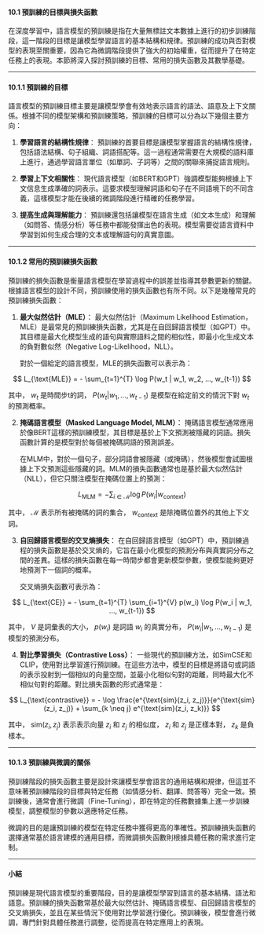#### **10.1 預訓練的目標與損失函數**

在深度學習中，語言模型的預訓練是指在大量無標註文本數據上進行的初步訓練階段，這一階段的目標是讓模型學習語言的基本結構和規律。預訓練的成功與否對模型的表現至關重要，因為它為微調階段提供了強大的初始權重，從而提升了在特定任務上的表現。本節將深入探討預訓練的目標、常用的損失函數及其數學基礎。

---

#### **10.1.1 預訓練的目標**

語言模型的預訓練目標主要是讓模型學會有效地表示語言的語法、語意及上下文關係。根據不同的模型架構和預訓練策略，預訓練的目標可以分為以下幾個主要方向：

1. **學習語言的結構性規律**：
   預訓練的首要目標是讓模型掌握語言的結構性規律，包括語法結構、句子組織、詞語搭配等。這一過程通常需要在大規模的語料庫上進行，通過學習語言單位（如單詞、子詞等）之間的關聯來捕捉語言規則。

2. **學習上下文相關性**：
   現代語言模型（如BERT和GPT）強調模型能夠根據上下文信息生成準確的詞表示。這要求模型理解詞語和句子在不同語境下的不同含義，這樣模型才能在後續的微調階段進行精確的任務學習。

3. **提高生成與理解能力**：
   預訓練還包括讓模型在語言生成（如文本生成）和理解（如問答、情感分析）等任務中都能發揮出色的表現。模型需要從語言資料中學習到如何生成合理的文本或理解語句的真實意圖。

---

#### **10.1.2 常用的預訓練損失函數**

預訓練的損失函數是衡量語言模型在學習過程中的誤差並指導其參數更新的關鍵。根據語言模型的設計不同，預訓練使用的損失函數也有所不同。以下是幾種常見的預訓練損失函數：

1. **最大似然估計（MLE）**：
   最大似然估計（Maximum Likelihood Estimation，MLE）是最常見的預訓練損失函數，尤其是在自回歸語言模型（如GPT）中。其目標是最大化模型生成的語句與實際語料之間的相似性，即最小化生成文本的負對數似然（Negative Log-Likelihood，NLL）。
   
   對於一個給定的語言模型，MLE的損失函數可以表示為：

```math
   L_{\text{MLE}} = - \sum_{t=1}^{T} \log P(w_t | w_1, w_2, ..., w_{t-1})

```
   其中， $w_t$ 是時間步t的詞， $P(w_t | w_1, ..., w_{t-1})$ 是模型在給定前文的情況下對 $w_t$ 的預測概率。

2. **掩碼語言模型（Masked Language Model, MLM）**：
   掩碼語言模型通常應用於像BERT這樣的預訓練模型，其目標是基於上下文預測被隱藏的詞語。損失函數計算的是模型對於每個被掩碼詞語的預測誤差。
   
   在MLM中，對於一個句子，部分詞語會被隱藏（或掩碼），然後模型會試圖根據上下文預測這些隱藏的詞。MLM的損失函數通常也是基於最大似然估計（NLL），但它只關注模型在掩碼位置上的預測：

```math
   L_{\text{MLM}} = - \sum_{i \in \mathcal{M}} \log P(w_i | w_{\text{context}})

```
   其中， $\mathcal{M}$ 表示所有被掩碼的詞的集合， $w_{\text{context}}$ 是除掩碼位置外的其他上下文詞。

3. **自回歸語言模型的交叉熵損失**：
   在自回歸語言模型（如GPT）中，預訓練過程的損失函數是基於交叉熵的，它旨在最小化模型的預測分布與真實詞分布之間的差異。這樣的損失函數在每一時間步都會更新模型參數，使模型能夠更好地預測下一個詞的概率。

   交叉熵損失函數可表示為：

```math
   L_{\text{CE}} = - \sum_{t=1}^{T} \sum_{i=1}^{V} p(w_i) \log P(w_i | w_1, ..., w_{t-1})

```
   其中， $V$ 是詞彙表的大小， $p(w_i)$ 是詞語 $w_i$ 的真實分布， $P(w_i | w_1, ..., w_{t-1})$ 是模型的預測分布。

4. **對比學習損失（Contrastive Loss）**：
   一些現代的預訓練方法，如SimCSE和CLIP，使用對比學習進行預訓練。在這些方法中，模型的目標是將語句或詞語的表示投射到一個相似的向量空間，並最小化相似句對的距離，同時最大化不相似句對的距離。對比損失函數的形式通常是：

```math
   L_{\text{contrastive}} = - \log \frac{e^{\text{sim}(z_i, z_j)}}{e^{\text{sim}(z_i, z_j)} + \sum_{k \neq j} e^{\text{sim}(z_i, z_k)}}

```
   其中， $\text{sim}(z_i, z_j)$ 表示表示向量 $z_i$ 和 $z_j$ 的相似度， $z_i$ 和 $z_j$ 是正樣本對， $z_k$ 是負樣本。

---

#### **10.1.3 預訓練與微調的關係**

預訓練階段的損失函數主要是設計來讓模型學會語言的通用結構和規律，但這並不意味著預訓練階段的目標與特定任務（如情感分析、翻譯、問答等）完全一致。預訓練後，通常會進行微調（Fine-Tuning），即在特定的任務數據集上進一步訓練模型，調整模型的參數以適應特定任務。

微調的目的是讓預訓練的模型在特定任務中獲得更高的準確性。預訓練損失函數的選擇通常基於語言建模的通用目標，而微調損失函數則根據具體任務的需求進行定制。

---

#### **小結**

預訓練是現代語言模型的重要階段，目的是讓模型學習到語言的基本結構、語法和語意。預訓練的損失函數常基於最大似然估計、掩碼語言模型、自回歸語言模型的交叉熵損失，並且在某些情況下使用對比學習進行優化。預訓練後，模型會進行微調，專門針對具體任務進行調整，從而提高在特定應用上的表現。